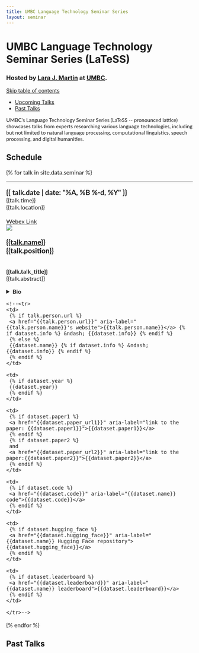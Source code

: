```yaml
---
title: UMBC Language Technology Seminar Series
layout: seminar
---
```


<div class="topbar">
<div class="head">
<h1>UMBC Language Technology Seminar Series (LaTeSS)</h1>
<h3>Hosted by <a href="https://laramartin.net" aria-label="Lara's website">Lara J. Martin</a> at <a href="https://www.csee.umbc.edu/" aria-label="UMBC's computer science and electrical engineering department">UMBC</a>.</h3>
</div>
</div>

<!--TOC skip from https://www.aleksandrhovhannisyan.com/blog/jekyll-table-of-contents/-->
<div style="position: relative;">
    <a href="#toc-skipped" class="screen-reader-only" aria-label="skip table of contents">Skip table of contents</a>
</div>



<ul id="navbar">
	<li><a href="#upcoming">Upcoming Talks</a></li>
	<li><a href="#past">Past Talks</a></li>
	<!--<li style="border-right: 1px #CCC solid;"><a href="https://laramartin.net" aria-label="link back to Lara's main site">Back to Home</a></li>
	<li class="dropdown">
		<a class="dropbtn" ><i class="fa fa-caret-down"></i> Datasets</a>
		<div class="dropdown-content">
			{% for link in site.data.nav.data %}
				<a href="{{link.link}}" aria-label="jump to {{link.text}}">{{link.text}}</a>
			{% endfor %}
		</div>
	</li>-->

</ul>

<div id="toc-skipped"></div>



<div class="main">
<div class="intro" style="font-family: Lato, Helvetica, arial, sans-serif;">
<p>
UMBC's Language Technology Seminar Series (LaTeSS -- pronounced lattice) showcases talks from experts researching various language technologies, including but not limited to natural language processing, computational linguistics, speech processing, and digital humanities.
</p>

</div>

<div class="wrapper">


<h2 id="upcoming"> Schedule</h2>
<div id="table-wrapper">
<div id="table-scroll">



<div class="col-md-12 mb-3" style="font-size:16px;font-family: Lato, Helvetica, arial, sans-serif;">
{% for talk in site.data.seminar %}
  <hr/>
	<div class="row paper-block rounded justify-content-center">
		<div class="col-md-2 date-center" >
			<big><b>{{ talk.date | date: "%A, %B %-d, %Y" }}</b></big>
			<br>{{talk.time}}
			<br>{{talk.location}}
			<br><br><a href="{{talk.web}}" class="badge badge-web badge-sm text-decoration-none mb-1">Webex Link</a>
		</div>
		<div class="col-md-2-person mb-3">
			<img class="person-img" src="{{talk.img}}">
		</div>
		<div class="col-md-7 mb-3">
			<br/>
			<big><b> <a href="{{talk.url}}" aria-label="{{talk.name}}'s website">{{talk.name}}</a> <br/> {{talk.position}}</b></big>
			<br/><br/>
			<p> <b>{{talk.talk_title}}</b><br/>
				{{talk.abstract}}
			</p>
			<details><summary><b>Bio</b></summary>
				<small>
					{{talk.bio}}
				</small>
			</details>
			</div>
		</div>

  





	<!--<tr>
	<td>
	 {% if talk.person.url %}
	 <a href="{{talk.person.url}}" aria-label="{{talk.person.name}}'s website">{{talk.person.name}}</a> {% if dataset.info %} &ndash; {{dataset.info}} {% endif %}
	 {% else %}
	 {{dataset.name}} {% if dataset.info %} &ndash; {{dataset.info}} {% endif %}
	 {% endif %}
	</td>
	
	<td>
	 {% if dataset.year %}
	 {{dataset.year}}
	 {% endif %}
	</td>
	
	<td>
	 {% if dataset.paper1 %}
	 <a href="{{dataset.paper_url1}}" aria-label="link to the paper: {{dataset.paper1}}">{{dataset.paper1}}</a>
	 {% endif %}
	 {% if dataset.paper2 %}
	 and
	 <a href="{{dataset.paper_url2}}" aria-label="link to the paper:{{dataset.paper2}}">{{dataset.paper2}}</a>
	 {% endif %}
	</td>
	
	<td>
	 {% if dataset.code %}
	 <a href="{{dataset.code}}" aria-label="{{dataset.name}} code">{{dataset.code}}</a>
	 {% endif %}
	</td>
	
	<td>
	 {% if dataset.hugging_face %}
	 <a href="{{dataset.hugging_face}}" aria-label="{{dataset.name}} Hugging Face repository">{{dataset.hugging_face}}</a>
	 {% endif %}
	</td>
	
	<td>
	 {% if dataset.leaderboard %}
	 <a href="{{dataset.leaderboard}}" aria-label="{{dataset.name}} leaderboard">{{dataset.leaderboard}}</a>
	 {% endif %}
	</td>
	
	</tr>-->
{% endfor %}
</div>


</div>
</div>

<h2 id="past"> Past Talks</h2>

</div>
</div>



